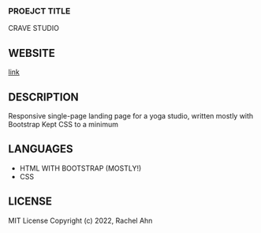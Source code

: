 ### PROEJCT TITLE

CRAVE STUDIO

## WEBSITE

[link]

## DESCRIPTION

Responsive single-page landing page for a yoga studio, written mostly with Bootstrap
Kept CSS to a minimum

## LANGUAGES

- HTML WITH BOOTSTRAP (MOSTLY!)
- CSS

## LICENSE

MIT License Copyright (c) 2022, Rachel Ahn

[link]: http://
